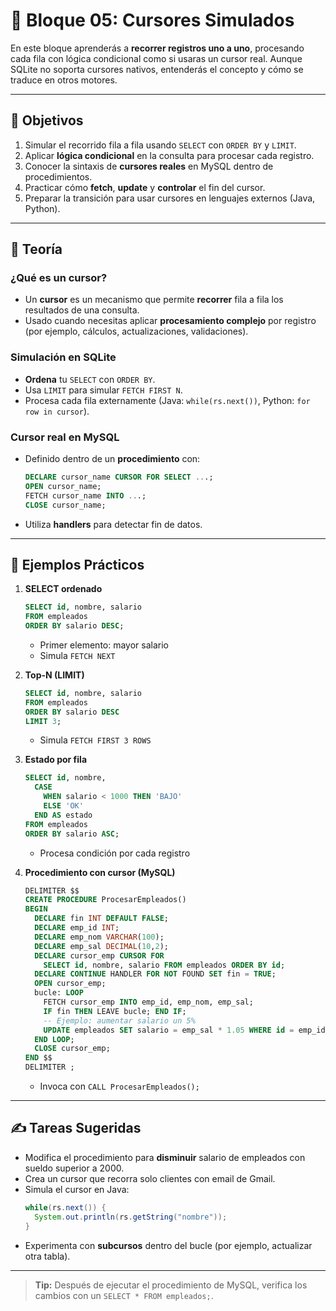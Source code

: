 # 🔁 Bloque 05: Cursores Simulados

En este bloque aprenderás a **recorrer registros uno a uno**, procesando cada fila con lógica condicional como si usaras un cursor real. Aunque SQLite no soporta cursores nativos, entenderás el concepto y cómo se traduce en otros motores.

---

## 🎯 Objetivos

1. Simular el recorrido fila a fila usando `SELECT` con `ORDER BY` y `LIMIT`.
2. Aplicar **lógica condicional** en la consulta para procesar cada registro.
3. Conocer la sintaxis de **cursores reales** en MySQL dentro de procedimientos.
4. Practicar cómo **fetch**, **update** y **controlar** el fin del cursor.
5. Preparar la transición para usar cursores en lenguajes externos (Java, Python).

---

## 📘 Teoría

### ¿Qué es un cursor?
- Un **cursor** es un mecanismo que permite **recorrer** fila a fila los resultados de una consulta.
- Usado cuando necesitas aplicar **procesamiento complejo** por registro (por ejemplo, cálculos, actualizaciones, validaciones).

### Simulación en SQLite
- **Ordena** tu `SELECT` con `ORDER BY`.
- Usa `LIMIT` para simular `FETCH FIRST N`.
- Procesa cada fila externamente (Java: `while(rs.next())`, Python: `for row in cursor`).

### Cursor real en MySQL
- Definido dentro de un **procedimiento** con:
  ```sql
  DECLARE cursor_name CURSOR FOR SELECT ...;
  OPEN cursor_name;
  FETCH cursor_name INTO ...;
  CLOSE cursor_name;
  ```
- Utiliza **handlers** para detectar fin de datos.

---

## 🧪 Ejemplos Prácticos

1. **SELECT ordenado**  
   ```sql
   SELECT id, nombre, salario
   FROM empleados
   ORDER BY salario DESC;
   ```
   - Primer elemento: mayor salario  
   - Simula `FETCH NEXT`  

2. **Top-N (LIMIT)**  
   ```sql
   SELECT id, nombre, salario
   FROM empleados
   ORDER BY salario DESC
   LIMIT 3;
   ```
   - Simula `FETCH FIRST 3 ROWS`  

3. **Estado por fila**  
   ```sql
   SELECT id, nombre,
     CASE
       WHEN salario < 1000 THEN 'BAJO'
       ELSE 'OK'
     END AS estado
   FROM empleados
   ORDER BY salario ASC;
   ```
   - Procesa condición por cada registro  

4. **Procedimiento con cursor (MySQL)**  
   ```sql
   DELIMITER $$
   CREATE PROCEDURE ProcesarEmpleados()
   BEGIN
     DECLARE fin INT DEFAULT FALSE;
     DECLARE emp_id INT;
     DECLARE emp_nom VARCHAR(100);
     DECLARE emp_sal DECIMAL(10,2);
     DECLARE cursor_emp CURSOR FOR
       SELECT id, nombre, salario FROM empleados ORDER BY id;
     DECLARE CONTINUE HANDLER FOR NOT FOUND SET fin = TRUE;
     OPEN cursor_emp;
     bucle: LOOP
       FETCH cursor_emp INTO emp_id, emp_nom, emp_sal;
       IF fin THEN LEAVE bucle; END IF;
       -- Ejemplo: aumentar salario un 5%
       UPDATE empleados SET salario = emp_sal * 1.05 WHERE id = emp_id;
     END LOOP;
     CLOSE cursor_emp;
   END $$
   DELIMITER ;
   ```
   - Invoca con `CALL ProcesarEmpleados();`

---

## ✍️ Tareas Sugeridas

- Modifica el procedimiento para **disminuir** salario de empleados con sueldo superior a 2000.
- Crea un cursor que recorra solo clientes con email de Gmail.
- Simula el cursor en Java:
  ```java
  while(rs.next()) {
    System.out.println(rs.getString("nombre"));
  }
  ```
- Experimenta con **subcursos** dentro del bucle (por ejemplo, actualizar otra tabla).

---

> **Tip:** Después de ejecutar el procedimiento de MySQL, verifica los cambios con un `SELECT * FROM empleados;`.

